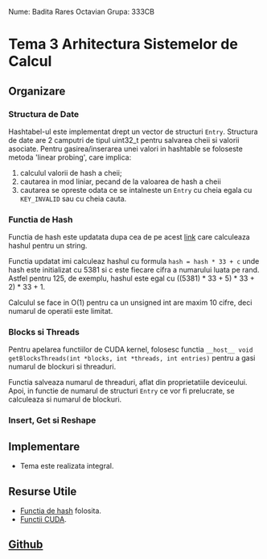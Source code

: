 Nume: Badita Rares Octavian
Grupa: 333CB

# Tema 3 Arhitectura Sistemelor de Calcul

Organizare
-

### Structura de Date

Hashtabel-ul este implementat drept un vector de structuri ```Entry```.
Structura de date are 2 camputri de tipul uint32_t pentru salvarea cheii si valorii asociate.
Pentru gasirea/inserarea unei valori in hashtable se foloseste metoda 'linear probing', care implica:
 1. calculul valorii de hash a cheii;
 1. cautarea in mod liniar, pecand de la valoarea de hash a cheii
 1. cautarea se opreste odata ce se intalneste un ```Entry``` cu cheia egala cu ```KEY_INVALID``` sau cu cheia cauta.

### Functia de Hash

Functia de hash este updatata dupa cea de pe acest [link](http://www.cse.yorku.ca/~oz/hash.html) care calculeaza hashul pentru un string.

Functia updatat imi calculeaz hashul cu formula ```hash = hash * 33 + c``` unde hash este initializat cu 5381 si c este fiecare cifra a numarului luata pe rand.
Astfel pentru 125, de exemplu, hashul este egal cu ((5381) * 33 + 5) * 33 + 2) * 33 + 1.

Calculul se face in O(1) pentru ca un unsigned int are maxim 10 cifre, deci numarul de operatii este limitat.

### Blocks si Threads

Pentru apelarea functiilor de CUDA kernel, folosesc functia ```__host__ void getBlocksThreads(int *blocks, int *threads, int entries)``` pentru a gasi numarul de blockuri si threaduri.

Functia salveaza numarul de threaduri, aflat din proprietatiile deviceului. Apoi, in functie de numarul de structuri ```Entry``` ce vor fi prelucrate, se calculeaza si numarul de blockuri.

### Insert, Get si Reshape

Implementare
-

* Tema este realizata integral.


Resurse Utile
-

* [Functia de hash](http://www.cse.yorku.ca/~oz/hash.html) folosita.
* [Functii CUDA](https://docs.nvidia.com/cuda/cuda-runtime-api/group__CUDART__MEMORY.html#group__CUDART__MEMORY_1gc263dbe6574220cc776b45438fc351e8).

[Github](https://github.com/WhyNotRaresh/Team3ASC)
-